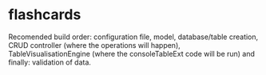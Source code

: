 # flashcards

Recomended build order:
configuration file, model, database/table creation, CRUD controller (where the operations will happen), TableVisualisationEngine (where the consoleTableExt code will be run) and finally: validation of data.